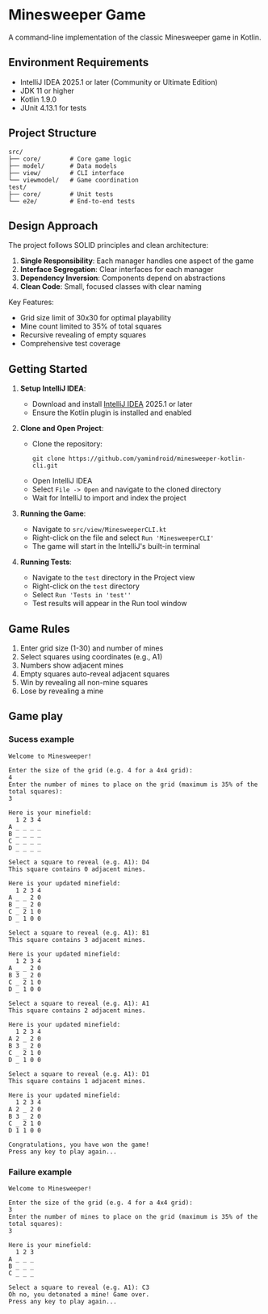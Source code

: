 # Minesweeper Game

A command-line implementation of the classic Minesweeper game in Kotlin.

## Environment Requirements

- IntelliJ IDEA 2025.1 or later (Community or Ultimate Edition)
- JDK 11 or higher
- Kotlin 1.9.0
- JUnit 4.13.1 for tests

## Project Structure

```
src/
├── core/        # Core game logic
├── model/       # Data models
├── view/        # CLI interface
└── viewmodel/   # Game coordination
test/
├── core/        # Unit tests
└── e2e/         # End-to-end tests
```

## Design Approach

The project follows SOLID principles and clean architecture:

1. **Single Responsibility**: Each manager handles one aspect of the game
2. **Interface Segregation**: Clear interfaces for each manager
3. **Dependency Inversion**: Components depend on abstractions
4. **Clean Code**: Small, focused classes with clear naming

Key Features:
- Grid size limit of 30x30 for optimal playability
- Mine count limited to 35% of total squares
- Recursive revealing of empty squares
- Comprehensive test coverage

## Getting Started

1. **Setup IntelliJ IDEA**:
   - Download and install [IntelliJ IDEA](https://www.jetbrains.com/idea/download/) 2025.1 or later
   - Ensure the Kotlin plugin is installed and enabled

2. **Clone and Open Project**:
   - Clone the repository:
     ```
     git clone https://github.com/yamindroid/minesweeper-kotlin-cli.git
     ```
   - Open IntelliJ IDEA
   - Select `File -> Open` and navigate to the cloned directory
   - Wait for IntelliJ to import and index the project

3. **Running the Game**:
   - Navigate to `src/view/MinesweeperCLI.kt`
   - Right-click on the file and select `Run 'MinesweeperCLI'`
   - The game will start in the IntelliJ's built-in terminal

4. **Running Tests**:
   - Navigate to the `test` directory in the Project view
   - Right-click on the `test` directory
   - Select `Run 'Tests in 'test''`
   - Test results will appear in the Run tool window

## Game Rules

1. Enter grid size (1-30) and number of mines
2. Select squares using coordinates (e.g., A1)
3. Numbers show adjacent mines
4. Empty squares auto-reveal adjacent squares
5. Win by revealing all non-mine squares
6. Lose by revealing a mine

## Game play

### Sucess example
```
Welcome to Minesweeper!

Enter the size of the grid (e.g. 4 for a 4x4 grid): 
4
Enter the number of mines to place on the grid (maximum is 35% of the total squares): 
3

Here is your minefield:
  1 2 3 4
A _ _ _ _
B _ _ _ _
C _ _ _ _
D _ _ _ _

Select a square to reveal (e.g. A1): D4
This square contains 0 adjacent mines. 

Here is your updated minefield:
  1 2 3 4
A _ _ 2 0
B _ _ 2 0
C _ 2 1 0
D _ 1 0 0

Select a square to reveal (e.g. A1): B1
This square contains 3 adjacent mines. 

Here is your updated minefield:
  1 2 3 4
A _ _ 2 0
B 3 _ 2 0
C _ 2 1 0
D _ 1 0 0

Select a square to reveal (e.g. A1): A1
This square contains 2 adjacent mines. 

Here is your updated minefield:
  1 2 3 4
A 2 _ 2 0
B 3 _ 2 0
C _ 2 1 0
D _ 1 0 0

Select a square to reveal (e.g. A1): D1
This square contains 1 adjacent mines. 

Here is your updated minefield:
  1 2 3 4
A 2 _ 2 0
B 3 _ 2 0
C _ 2 1 0
D 1 1 0 0

Congratulations, you have won the game!
Press any key to play again...
```
### Failure example
```
Welcome to Minesweeper!

Enter the size of the grid (e.g. 4 for a 4x4 grid): 
3
Enter the number of mines to place on the grid (maximum is 35% of the total squares): 
3

Here is your minefield:
  1 2 3
A _ _ _
B _ _ _
C _ _ _

Select a square to reveal (e.g. A1): C3
Oh no, you detonated a mine! Game over.
Press any key to play again...
```
